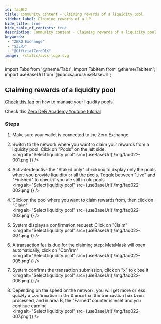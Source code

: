 ```yaml
---
id: faq022
title: Community content - Claiming rewards of a liquidity pool
sidebar_label: Claiming rewards of a LP
hide_title: true
hide_table_of_contents: true
description: Community content - Claiming rewards of a liquidity pool
keywords:
 - "ZERO Exchange"
 - "$ZERO"
 - "@OfficialZeroDEX"
image:  /static/avax-logo.svg
---
```


import Tabs from '@theme/Tabs';
import TabItem from '@theme/TabItem';
import useBaseUrl from '@docusaurus/useBaseUrl';

## Claiming rewards of a liquidity pool

[Check this faq](faq009.md) on how to manage your liquidity pools.

Check this [Zero DeFi Academy Youtube tutorial](https://www.youtube.com/watch?v=ONvbpnP1lxc&list=PLUrP9cz-3kCcVv7lYgtnNoNmKsFxfyCHb&index=2)


### Steps

1. Make sure your wallet is connected to the Zero Exchange 

1. Switch to the network where you want to claim your rewards from a liquidity pool. Click on "Pools" on the left side.   
<img alt="Select liquidity pool" src={useBaseUrl('/img/faq022-001.png')} />

1. Activate/deactive the "Staked only" checkbox to display only the pools where you provide liquidity or all the pools.  Toggle between "Live" and "Finished" to check if you are still in old pools  
<img alt="Select liquidity pool" src={useBaseUrl('/img/faq022-002.png')} />

1. Click on the pool where you want to claim rewards from, then click on "Claim"  
<img alt="Select liquidity pool" src={useBaseUrl('/img/faq022-003.png')} />

1. System displays a confirmation request: Click on "Claim"  
<img alt="Select liquidity pool" src={useBaseUrl('/img/faq022-004.png')} />

1. A transaction fee is due for the claiming step: MetaMask will open automatically, click on "Confirm"  
<img alt="Select liquidity pool" src={useBaseUrl('/img/faq022-005.png')} />

1. System confirms the transaction submission, click on "x" to close it  
<img alt="Select liquidity pool" src={useBaseUrl('/img/faq022-006.png')} />

1. Depending on the speed on the network, you will get more or less quickly a confirmation in the B area that the transaction has been processed, and in area B, the "Earned" counter is reset and you continue earning  
<img alt="Select liquidity pool" src={useBaseUrl('/img/faq022-007.png')} />
